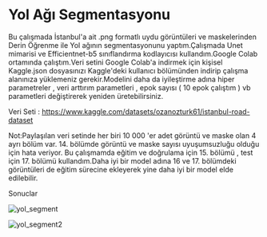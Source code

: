  # Yol Ağı Segmentasyonu
 Bu çalışmada İstanbul'a ait .png formatlı uydu görüntüleri ve maskelerinden Derin Öğrenme ile Yol ağının segmentasyonunu yaptım.Çalışmada Unet mimarisi ve Efficientnet-b5 sınıflandırma kodlayıcısı kullandım.Google Colab ortamında çalıştım.Veri setini Google Colab'a indirmek için kişisel Kaggle.json dosyasınızı Kaggle'deki kullanıcı bölümünden indirip çalışma alanınıza yüklemeniz gerekir.Modelini daha da iyileştirme adına hiper parametreler , veri arttırım parametleri , epok sayısı ( 10 epok çalıştım ) vb parametleri değiştirerek yeniden üretebilirsiniz.


Veri Seti : https://www.kaggle.com/datasets/ozanozturk61/istanbul-road-dataset

Not:Paylaşılan veri setinde her biri 10 000 'er adet görüntü ve maske olan 4 ayrı bölüm var. 14. bölümde görüntü ve maske sayısı uyuşumsuzluğu olduğu için hata veriyor.  Bu çalışmamda eğitim ve doğrulama için 15. bölümü , test için 17. bölümü kullandım.Daha iyi bir model adına 16 ve 17. bölümdeki görüntüleri de eğitim sürecine ekleyerek yine daha iyi bir model elde edilebilir.

Sonuclar

![yol_segment](https://user-images.githubusercontent.com/61490526/179751759-0aab7bd7-76e5-44ae-9dda-b2b9f105662b.png)

![yol_segment2](https://user-images.githubusercontent.com/61490526/179751729-0e9531ef-5903-4313-ab33-f399d42a48b8.png)

